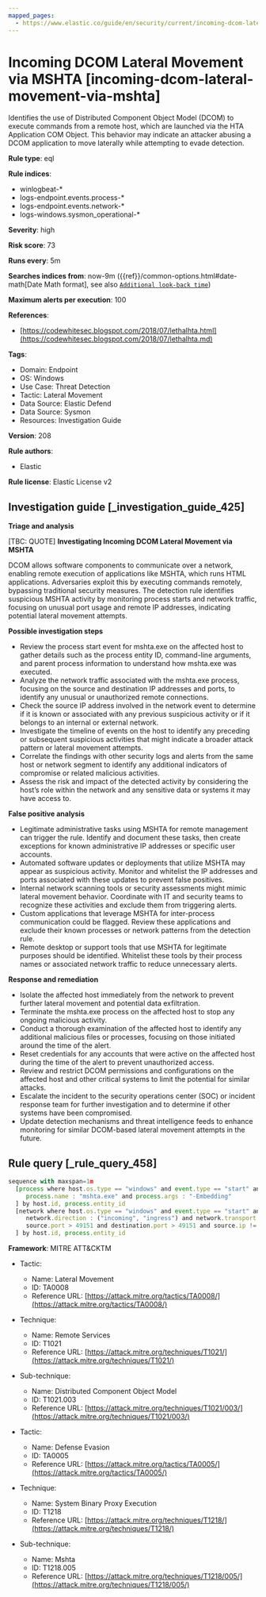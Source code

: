 ```yaml
---
mapped_pages:
  - https://www.elastic.co/guide/en/security/current/incoming-dcom-lateral-movement-via-mshta.html
---
```


# Incoming DCOM Lateral Movement via MSHTA [incoming-dcom-lateral-movement-via-mshta]

Identifies the use of Distributed Component Object Model (DCOM) to execute commands from a remote host, which are launched via the HTA Application COM Object. This behavior may indicate an attacker abusing a DCOM application to move laterally while attempting to evade detection.

**Rule type**: eql

**Rule indices**:

* winlogbeat-*
* logs-endpoint.events.process-*
* logs-endpoint.events.network-*
* logs-windows.sysmon_operational-*

**Severity**: high

**Risk score**: 73

**Runs every**: 5m

**Searches indices from**: now-9m ({{ref}}/common-options.html#date-math[Date Math format], see also [`Additional look-back time`](docs-content://solutions/security/detect-and-alert/create-detection-rule.md#rule-schedule))

**Maximum alerts per execution**: 100

**References**:

* [https://codewhitesec.blogspot.com/2018/07/lethalhta.html](https://codewhitesec.blogspot.com/2018/07/lethalhta.md)

**Tags**:

* Domain: Endpoint
* OS: Windows
* Use Case: Threat Detection
* Tactic: Lateral Movement
* Data Source: Elastic Defend
* Data Source: Sysmon
* Resources: Investigation Guide

**Version**: 208

**Rule authors**:

* Elastic

**Rule license**: Elastic License v2

## Investigation guide [_investigation_guide_425]

**Triage and analysis**

[TBC: QUOTE]
**Investigating Incoming DCOM Lateral Movement via MSHTA**

DCOM allows software components to communicate over a network, enabling remote execution of applications like MSHTA, which runs HTML applications. Adversaries exploit this by executing commands remotely, bypassing traditional security measures. The detection rule identifies suspicious MSHTA activity by monitoring process starts and network traffic, focusing on unusual port usage and remote IP addresses, indicating potential lateral movement attempts.

**Possible investigation steps**

* Review the process start event for mshta.exe on the affected host to gather details such as the process entity ID, command-line arguments, and parent process information to understand how mshta.exe was executed.
* Analyze the network traffic associated with the mshta.exe process, focusing on the source and destination IP addresses and ports, to identify any unusual or unauthorized remote connections.
* Check the source IP address involved in the network event to determine if it is known or associated with any previous suspicious activity or if it belongs to an internal or external network.
* Investigate the timeline of events on the host to identify any preceding or subsequent suspicious activities that might indicate a broader attack pattern or lateral movement attempts.
* Correlate the findings with other security logs and alerts from the same host or network segment to identify any additional indicators of compromise or related malicious activities.
* Assess the risk and impact of the detected activity by considering the host’s role within the network and any sensitive data or systems it may have access to.

**False positive analysis**

* Legitimate administrative tasks using MSHTA for remote management can trigger the rule. Identify and document these tasks, then create exceptions for known administrative IP addresses or specific user accounts.
* Automated software updates or deployments that utilize MSHTA may appear as suspicious activity. Monitor and whitelist the IP addresses and ports associated with these updates to prevent false positives.
* Internal network scanning tools or security assessments might mimic lateral movement behavior. Coordinate with IT and security teams to recognize these activities and exclude them from triggering alerts.
* Custom applications that leverage MSHTA for inter-process communication could be flagged. Review these applications and exclude their known processes or network patterns from the detection rule.
* Remote desktop or support tools that use MSHTA for legitimate purposes should be identified. Whitelist these tools by their process names or associated network traffic to reduce unnecessary alerts.

**Response and remediation**

* Isolate the affected host immediately from the network to prevent further lateral movement and potential data exfiltration.
* Terminate the mshta.exe process on the affected host to stop any ongoing malicious activity.
* Conduct a thorough examination of the affected host to identify any additional malicious files or processes, focusing on those initiated around the time of the alert.
* Reset credentials for any accounts that were active on the affected host during the time of the alert to prevent unauthorized access.
* Review and restrict DCOM permissions and configurations on the affected host and other critical systems to limit the potential for similar attacks.
* Escalate the incident to the security operations center (SOC) or incident response team for further investigation and to determine if other systems have been compromised.
* Update detection mechanisms and threat intelligence feeds to enhance monitoring for similar DCOM-based lateral movement attempts in the future.


## Rule query [_rule_query_458]

```js
sequence with maxspan=1m
  [process where host.os.type == "windows" and event.type == "start" and
     process.name : "mshta.exe" and process.args : "-Embedding"
  ] by host.id, process.entity_id
  [network where host.os.type == "windows" and event.type == "start" and process.name : "mshta.exe" and
     network.direction : ("incoming", "ingress") and network.transport == "tcp" and
     source.port > 49151 and destination.port > 49151 and source.ip != "127.0.0.1" and source.ip != "::1"
  ] by host.id, process.entity_id
```

**Framework**: MITRE ATT&CKTM

* Tactic:

    * Name: Lateral Movement
    * ID: TA0008
    * Reference URL: [https://attack.mitre.org/tactics/TA0008/](https://attack.mitre.org/tactics/TA0008/)

* Technique:

    * Name: Remote Services
    * ID: T1021
    * Reference URL: [https://attack.mitre.org/techniques/T1021/](https://attack.mitre.org/techniques/T1021/)

* Sub-technique:

    * Name: Distributed Component Object Model
    * ID: T1021.003
    * Reference URL: [https://attack.mitre.org/techniques/T1021/003/](https://attack.mitre.org/techniques/T1021/003/)

* Tactic:

    * Name: Defense Evasion
    * ID: TA0005
    * Reference URL: [https://attack.mitre.org/tactics/TA0005/](https://attack.mitre.org/tactics/TA0005/)

* Technique:

    * Name: System Binary Proxy Execution
    * ID: T1218
    * Reference URL: [https://attack.mitre.org/techniques/T1218/](https://attack.mitre.org/techniques/T1218/)

* Sub-technique:

    * Name: Mshta
    * ID: T1218.005
    * Reference URL: [https://attack.mitre.org/techniques/T1218/005/](https://attack.mitre.org/techniques/T1218/005/)



